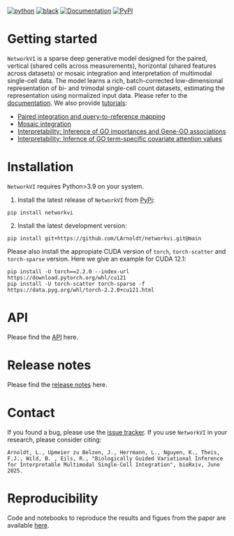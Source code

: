 [![python](https://img.shields.io/badge/-Python_3.9_%7C_3.10_%7C_3.11_-blue?logo=python&logoColor=white)](https://docs.python.org/3/)
[![black](https://img.shields.io/badge/Code%20Style-Black-black.svg?labelColor=gray)](https://black.readthedocs.io/en/stable/)
[![Documentation][badge-docs]][link-docs]
[![PyPI][pypi-badge]][pypi-link]

# Getting started

`NetworkVI` is a sparse deep generative model designed for the paired, vertical (shared cells across measurements), horizontal (shared features across datasets) or mosaic integration and interpretation of multimodal single-cell data. The model learns a rich, batch-corrected low-dimensional representation of bi- and trimodal single-cell count datasets, estimating the representation using normalized input data. Please refer to the [documentation](https://networkvi.readthedocs.io/en/latest/). We also provide [tutorials](https://networkvi.readthedocs.io/docs/build/html/tutorials/):
- [Paired integration and query-to-reference mapping](https://networkvi.readthedocs.io/docs/build/html/tutorials/paired_integration_and_query_mapping)
- [Mosaic integration](https://rtd-larnoldt.readthedocs.io/docs/build/html/tutorials/mosaic_integration)
- [Interpretability: Inference of GO importances and Gene-GO associations](https://rtd-larnoldt.readthedocs.io/docs/build/html/tutorials/go_analysis)
- [Interpretability: Infernce of GO term-specific covariate attention values](https://rtd-larnoldt.readthedocs.io/docs/build/html/tutorials/go_specific_covariate_attention)

# Installation

`NetworkVI` requires Python>3.9 on your system.

1. Install the latest release of `NetworkVI` from [PyPi](https://pypi.org/project/networkvi/):

```
pip install networkvi
```

2. Install the latest development version:

```
pip install git+https://github.com/LArnoldt/networkvi.git@main
```

Please also install the appropiate CUDA version of `torch`, `torch-scatter` and `torch-sparse` version. Here we give an example for CUDA 12.1:

```
pip install -U torch==2.2.0 --index-url https://download.pytorch.org/whl/cu121
pip install -U torch-scatter torch-sparse -f https://data.pyg.org/whl/torch-2.2.0+cu121.html
```

# API

Please find the [API](https://networkvi.readthedocs.io/docs/build/html/api.html) here.

# Release notes

Please find the [release notes](https://networkvi.readthedocs.io/docs/build/html/release_notes.html) here.

# Contact

If you found a bug, please use the [issue tracker](https://github.com/LArnoldt/networkvi/issues). If you use `NetworkVI` in your research, please consider citing:

```
Arnoldt, L., Upmeier zu Belzen, J., Herrmann, L., Nguyen, K., Theis, F.J., Wild, B. , Eils, R., "Biologically Guided Variational Inference for Interpretable Multimodal Single-Cell Integration", bioRxiv, June 2025.
```

# Reproducibility

Code and notebooks to reproduce the results and figues from the paper are available [here](https://github.com/LArnoldt/networkvi_reproducibility).

[badge-docs]: https://img.shields.io/readthedocs/networkvi
[link-docs]: https://networkvi.readthedocs.io/en/latest/
[pypi-badge]: https://img.shields.io/pypi/v/networkvi.svg
[pypi-link]: https://pypi.org/project/networkvi




